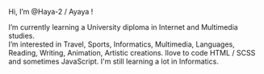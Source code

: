 Hi, I’m @Haya-2 / Ayaya !

I’m currently learning a University diploma in Internet and Multimedia studies. <br>
I’m interested in Travel, Sports, Informatics, Multimedia, Languages, Reading, Writing, Animation, Artistic creations. Ilove to code HTML / SCSS and sometimes JavaScript. 
I'm still learning a lot in Informatics.

